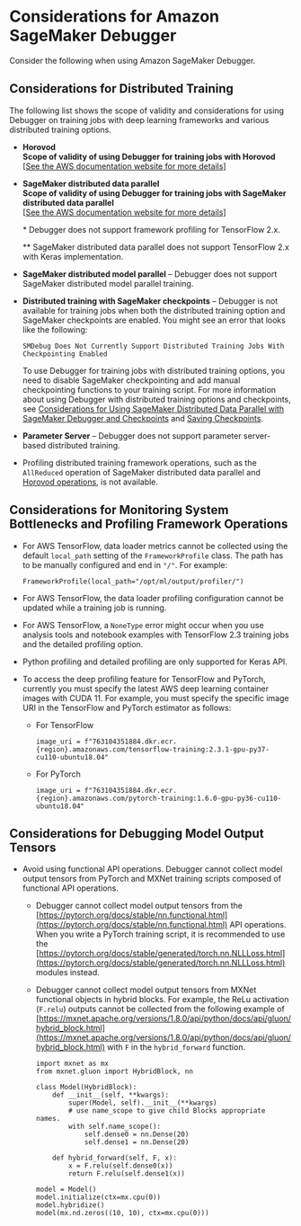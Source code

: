 # Considerations for Amazon SageMaker Debugger<a name="debugger-considerations"></a>

Consider the following when using Amazon SageMaker Debugger\.

## Considerations for Distributed Training<a name="debugger-considerations-debug"></a>

The following list shows the scope of validity and considerations for using Debugger on training jobs with deep learning frameworks and various distributed training options\.
+ **Horovod**  
**Scope of validity of using Debugger for training jobs with Horovod**    
[\[See the AWS documentation website for more details\]](http://docs.aws.amazon.com/sagemaker/latest/dg/debugger-considerations.html)
+ **SageMaker distributed data parallel**  
**Scope of validity of using Debugger for training jobs with SageMaker distributed data parallel**    
[\[See the AWS documentation website for more details\]](http://docs.aws.amazon.com/sagemaker/latest/dg/debugger-considerations.html)

  \* Debugger does not support framework profiling for TensorFlow 2\.x\.

  \*\* SageMaker distributed data parallel does not support TensorFlow 2\.x with Keras implementation\.
+ **SageMaker distributed model parallel** – Debugger does not support SageMaker distributed model parallel training\.
+ **Distributed training with SageMaker checkpoints** – Debugger is not available for training jobs when both the distributed training option and SageMaker checkpoints are enabled\. You might see an error that looks like the following: 

  ```
  SMDebug Does Not Currently Support Distributed Training Jobs With Checkpointing Enabled
  ```

  To use Debugger for training jobs with distributed training options, you need to disable SageMaker checkpointing and add manual checkpointing functions to your training script\. For more information about using Debugger with distributed training options and checkpoints, see [Considerations for Using SageMaker Distributed Data Parallel with SageMaker Debugger and Checkpoints](distributed-troubleshooting-data-parallel.md#distributed-ts-data-parallel-debugger) and [Saving Checkpoints](distributed-troubleshooting-model-parallel.md#distributed-ts-model-parallel-checkpoints)\.
+ **Parameter Server** – Debugger does not support parameter server\-based distributed training\.
+ Profiling distributed training framework operations, such as the `AllReduced` operation of SageMaker distributed data parallel and [Horovod operations](https://horovod.readthedocs.io/en/stable/timeline_include.html), is not available\.

## Considerations for Monitoring System Bottlenecks and Profiling Framework Operations<a name="debugger-considerations-profile"></a>
+ For AWS TensorFlow, data loader metrics cannot be collected using the default `local_path` setting of the `FrameworkProfile` class\. The path has to be manually configured and end in `"/"`\. For example:

  ```
  FrameworkProfile(local_path="/opt/ml/output/profiler/")
  ```
+ For AWS TensorFlow, the data loader profiling configuration cannot be updated while a training job is running\.
+ For AWS TensorFlow, a `NoneType` error might occur when you use analysis tools and notebook examples with TensorFlow 2\.3 training jobs and the detailed profiling option\.
+ Python profiling and detailed profiling are only supported for Keras API\.
+ To access the deep profiling feature for TensorFlow and PyTorch, currently you must specify the latest AWS deep learning container images with CUDA 11\. For example, you must specify the specific image URI in the TensorFlow and PyTorch estimator as follows:
  + For TensorFlow

    ```
    image_uri = f"763104351884.dkr.ecr.{region}.amazonaws.com/tensorflow-training:2.3.1-gpu-py37-cu110-ubuntu18.04"
    ```
  + For PyTorch

    ```
    image_uri = f"763104351884.dkr.ecr.{region}.amazonaws.com/pytorch-training:1.6.0-gpu-py36-cu110-ubuntu18.04"
    ```

## Considerations for Debugging Model Output Tensors<a name="debugger-considerations-debug"></a>
+ Avoid using functional API operations\. Debugger cannot collect model output tensors from PyTorch and MXNet training scripts composed of functional API operations\.
  + Debugger cannot collect model output tensors from the [https://pytorch.org/docs/stable/nn.functional.html](https://pytorch.org/docs/stable/nn.functional.html) API operations\. When you write a PyTorch training script, it is recommended to use the [https://pytorch.org/docs/stable/generated/torch.nn.NLLLoss.html](https://pytorch.org/docs/stable/generated/torch.nn.NLLLoss.html) modules instead\.
  + Debugger cannot collect model output tensors from MXNet functional objects in hybrid blocks\. For example, the ReLu activation \(`F.relu`\) outputs cannot be collected from the following example of [https://mxnet.apache.org/versions/1.8.0/api/python/docs/api/gluon/hybrid_block.html](https://mxnet.apache.org/versions/1.8.0/api/python/docs/api/gluon/hybrid_block.html) with `F` in the `hybrid_forward` function\.

    ```
    import mxnet as mx
    from mxnet.gluon import HybridBlock, nn
    
    class Model(HybridBlock):
        def __init__(self, **kwargs):
            super(Model, self).__init__(**kwargs)
            # use name_scope to give child Blocks appropriate names.
            with self.name_scope():
                self.dense0 = nn.Dense(20)
                self.dense1 = nn.Dense(20)
    
        def hybrid_forward(self, F, x):
            x = F.relu(self.dense0(x))
            return F.relu(self.dense1(x))
    
    model = Model()
    model.initialize(ctx=mx.cpu(0))
    model.hybridize()
    model(mx.nd.zeros((10, 10), ctx=mx.cpu(0)))
    ```